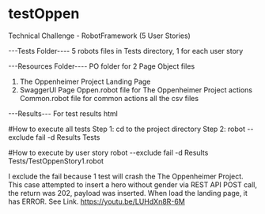 # testOppen
Technical Challenge - RobotFramework (5 User Stories)

---Tests Folder----
    5 robots files in Tests directory, 1 for each user story


---Resources Folder----
  PO folder for 2 Page Object files 
  1. The Oppenheimer Project Landing Page
  2. SwaggerUI Page 
  Oppen.robot file for The Oppenheimer Project actions
  Common.robot file for common actions
  all the csv files


---Results---
  For test results html

#How to execute all tests
Step 1: cd to the project directory
Step 2: robot --exclude fail -d Results Tests

#How to execute by user story 
robot --exclude fail -d Results Tests/TestOppenStory1.robot

I exclude the fail because 1 test will crash the The Oppenheimer Project.
This case attempted to insert a hero without gender via REST API POST call, 
the return was 202, payload was inserted. When load the landing page, it has ERROR. 
See Link. https://youtu.be/LUHdXn8R-6M
